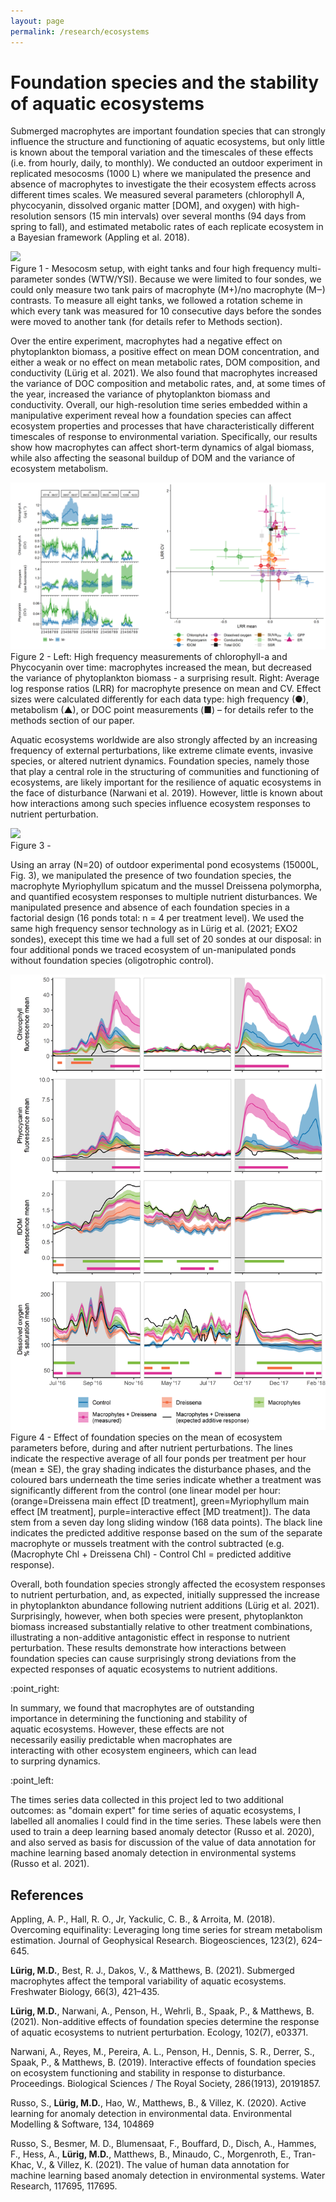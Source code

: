 ```yaml
---
layout: page
permalink: /research/ecosystems
---
```

# Foundation species and the stability of aquatic ecosystems

Submerged macrophytes are important foundation species that can strongly influence the structure and functioning of aquatic ecosystems, but only little is known about the temporal variation and the timescales of these effects (i.e. from hourly, daily, to monthly). We conducted an outdoor experiment in replicated mesocosms (1000 L) where we manipulated the presence and absence of macrophytes to investigate the their ecosystem effects across different times scales. We measured several parameters (chlorophyll A, phycocyanin, dissolved organic matter [DOM], and oxygen) with high-resolution sensors (15 min intervals) over several months (94 days from spring to fall), and estimated metabolic rates of each replicate ecosystem in a Bayesian framework (Appling et al. 2018). 

<div class="res-center">
<div class="res-container">
<img class="res-img" src="/assets/images/figures/sondes_1.png">
<div class="res-caption">
Figure 1 - Mesocosm setup, with eight tanks and four high frequency multi-parameter sondes (WTW/YSI). Because we were limited to four sondes, we could only measure two tank pairs of macrophyte (M+)/no macrophyte (M‒) contrasts. To measure all eight tanks, we followed a rotation scheme in which every tank was measured for 10 consecutive days before the sondes were moved to another tank (for details refer to Methods section).
</div>
</div>
</div>

Over the entire experiment, macrophytes had a negative effect on phytoplankton biomass, a positive effect on mean DOM concentration, and either a weak or no effect on mean metabolic rates, DOM composition, and conductivity (Lürig et al. 2021). We also found that macrophytes increased the variance of DOC composition and metabolic rates, and, at some times of the year, increased the variance of phytoplankton biomass and conductivity. Overall, our high-resolution time series embedded within a manipulative experiment reveal how a foundation species can affect ecosystem properties and processes that have characteristically different timescales of response to environmental variation. Specifically, our results show how macrophytes can affect short-term dynamics of algal biomass, while also affecting the seasonal buildup of DOM and the variance of ecosystem metabolism.

<div class="res-center">
<div class="res-container">
<img class="res-img" src="/assets/images/figures/sondes_2.png">
<div class="res-caption">
Figure 2 - Left: High frequency measurements of chlorophyll-a and Phycocyanin over time: macrophytes increased the mean, but decreased the variance of phytoplankton biomass - a surprising result. Right: Average log response ratios (LRR) for macrophyte presence on mean and CV. Effect sizes were calculated differently for each data type: high frequency (●), metabolism (▲), or DOC point measurements (■) – for details refer to the methods section of our paper.
</div>
</div>
</div>

Aquatic ecosystems worldwide are also strongly affected by an increasing frequency of external perturbations, like extreme climate events, invasive species, or altered nutrient dynamics. Foundation species, namely those that play a central role in the structuring of communities and functioning of ecosystems, are likely important for the resilience of aquatic ecosystems in the face of disturbance (Narwani et al. 2019). However, little is known about how interactions among such species influence ecosystem responses to nutrient perturbation. 

<div class="res-center">
<div class="res-container">
<img class="res-img" src="/assets/images/figures/sondes_3.png">
<div class="res-caption">
Figure 3 - 
</div>
</div>
</div>

Using an array (N=20) of outdoor experimental pond ecosystems (15000L, Fig. 3), we manipulated the presence of two foundation species, the macrophyte Myriophyllum spicatum and the mussel Dreissena polymorpha, and quantified ecosystem responses to multiple nutrient disturbances. We manipulated presence and absence of each foundation species in a factorial design (16 ponds total: n = 4 per treatment level). We used the same high frequency sensor technology as in Lürig et al. (2021; EXO2 sondes), execept this time we had a full set of 20 sondes at our disposal: in four additional ponds we traced ecosystem of un-manipulated ponds without foundation species (oligotrophic control). 

<div class="res-center">
<div class="res-container" >
<img class="res-img" src="/assets/images/figures/sondes_4.png">
<div class="res-caption">
Figure 4 - Effect of foundation species on the mean of ecosystem parameters before, during and after nutrient perturbations. The lines indicate the respective average of all four ponds per treatment per hour (mean ± SE), the gray shading indicates the disturbance phases, and the coloured bars underneath the time series indicate whether a treatment was significantly different from the control (one linear model per hour: (orange=Dreissena main effect [D treatment], green=Myriophyllum main effect [M treatment], purple=interactive effect [MD treatment]). The data stem from a seven day long sliding window (168 data points). The black line indicates the predicted additive response based on the sum of the separate macrophyte or mussels treatment with the control subtracted (e.g. (Macrophyte Chl + Dreissena Chl) - Control Chl = predicted additive response). 
</div>
</div>
</div>

Overall, both foundation species strongly affected the ecosystem responses to nutrient perturbation, and, as expected, initially suppressed the increase in phytoplankton abundance following nutrient additions (Lürig et al. 2021). Surprisingly, however, when both species were present, phytoplankton biomass increased substantially relative to other treatment combinations, illustrating a non-additive antagonistic effect in response to nutrient perturbation. These results demonstrate how interactions between foundation species can cause surprisingly strong deviations from the expected responses of aquatic ecosystems to nutrient additions. 

<div class="pointer">
<p>:point_right:</p>
<p style="max-width:80%">
In summary, we found that macrophytes are of outstanding importance in determining the functioning and stability of aquatic ecosystems. However, these effects are not necessarily easiliy predictable when macrophates are interacting with other ecosystem engineers, which can lead to surpring dynamics. 
</p>
<p>:point_left:</p>
</div>

The times series data collected in this project led to two additional outcomes: as "domain expert" for time series of aquatic ecosystems, I labelled all anomalies I could find in the time series. These labels were then used to train a deep learning based anomaly detector (Russo et al. 2020), and also served as basis for discussion of the value of data annotation for machine learning based anomaly detection in environmental systems (Russo et al. 2021).

## References 

Appling, A. P., Hall, R. O., Jr, Yackulic, C. B., & Arroita, M. (2018). Overcoming equifinality: Leveraging long time series for stream metabolism estimation. Journal of Geophysical Research. Biogeosciences, 123(2), 624–645. 

<b>Lürig, M.D.</b>, Best, R. J., Dakos, V., & Matthews, B. (2021). Submerged macrophytes affect the temporal variability of aquatic ecosystems. Freshwater Biology, 66(3), 421–435. 

<b>Lürig, M.D.</b>, Narwani, A., Penson, H., Wehrli, B., Spaak, P., & Matthews, B. (2021). Non-additive effects of foundation species determine the response of aquatic ecosystems to nutrient perturbation. Ecology, 102(7), e03371.

Narwani, A., Reyes, M., Pereira, A. L., Penson, H., Dennis, S. R., Derrer, S., Spaak, P., & Matthews, B. (2019). Interactive effects of foundation species on ecosystem functioning and stability in response to disturbance. Proceedings. Biological Sciences / The Royal Society, 286(1913), 20191857.

Russo, S., <b>Lürig, M.D.</b>, Hao, W., Matthews, B., & Villez, K. (2020). Active learning for anomaly detection in environmental data. Environmental Modelling & Software, 134, 104869

Russo, S., Besmer, M. D., Blumensaat, F., Bouffard, D., Disch, A., Hammes, F., Hess, A., <b>Lürig, M.D.</b>, Matthews, B., Minaudo, C., Morgenroth, E., Tran-Khac, V., & Villez, K. (2021). The value of human data annotation for machine learning based anomaly detection in environmental systems. Water Research, 117695, 117695. 